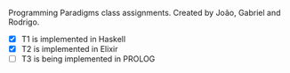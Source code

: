 Programming Paradigms class assignments. Created by João, Gabriel and Rodrigo.

- [X] T1 is implemented in Haskell
- [X] T2 is implemented in Elixir
- [ ] T3 is being implemented in PROLOG
